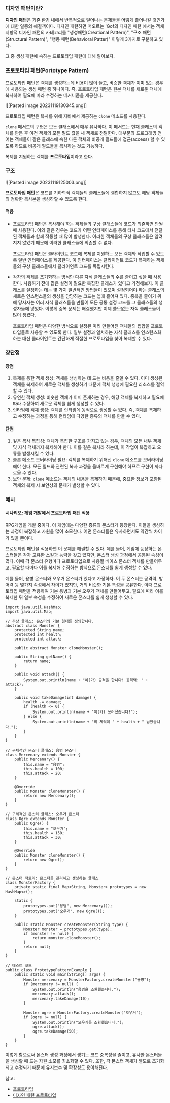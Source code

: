 ### 디자인 패턴이란?

**디자인 패턴**은 기존 환경 내에서 반복적으로 일어나는 문제들을 어떻게 풀어나갈 것인가에 대한 일종의 해결책이다. 디자인 패턴하면 떠오르는 'Gof의 디자인 패턴'에서는 객체지향적 디자인 패턴의 카테고리를 "생성패턴(Creational Pattern)", "구조 패턴(Structural Pattern)", "행동 패턴(Behavioral Patter)" 이렇게 3가지로 구분하고 있다.

그 중 생성 패턴에 속하는 프로토타입 패턴에 대해 알아보자.

### 프로토타입 패턴(Portotype Pattern)

프로토타입 패턴은 객체를 생성하는데 비용이 많이 들고, 비슷한 객체가 이미 있는 경우에 사용되는 생성 패턴 중 하나이다.
즉, 프로토타입 패턴은 원본 객체를 새로운 객체에 복사하여 필요에 따라 수정하는 메커니즘을 제공한다.

![[Pasted image 20231119130345.png]]

프로토타입 패턴은 복사를 위해 자바에서 제공하는 `clone` 메소드를 사용한다.

`clone` 메서드의 구현은 모든 클래스에서 매우 유사하다. 이 메서드는 현재 클래스의 객체를 만든 후 이전 객체의 모든 필드 값을 새 객체로 전달한다.
대부분의 프로그래밍 언어는 객체들이 같은 클래스에 속한 다른 객체의 비공개 필드들에 접근(access) 할 수 있도록 하므로 비공개 필드들을 복사하는 것도 가능하다.

복제를 지원하는 객체를 **프로토타입**이라고 한다. 

### 구조 

![[Pasted image 20231119125003.png]]


**프로토타입 패턴**은 코드를 기하학적 객체들의 클래스들에 결합하지 않고도 해당 객체들의 정확한 복사본을 생성하할 수 있도록 한다.

#### 적용

- 프로토타입 패턴은 복사해야 하는 객체들의 구상 클래스들에 코드가 의존하면 안될 때 사용한다.
	이와 같은 경우는 코드가 어떤 인터페이스를 통해 타사 코드에서 전달된 객체들과 함께 작동할 때 많이 발생한다. 이러한 객체들의 구상 클래스들은 알려지지 않았기 때문에 이러한 클래스들에 의존할 수 없다.
	
	프로토타입 패턴은 클라이언트 코드에 복제를 지원하는 모든 객체와 작업할 수 있도록 일반 인터페이스를 제공한다. 이 인터페이스는 클라이언트 코드가 복제하는 객체들의 구상 클래스들에서 클라이언트 코드를 독립시킨다.


-  각자의 객체를 초기화하는 방식만 다른 자식 클래스들의 수를 줄이고 싶을 때 사용한다.
	사용하기 전에 많은 설정이 필요한 복잡한 클래스가 있다고 가정해보자.
	이 클래스를 설정하는 데는 몇 가지 일반적인 방법들이 있으며 설정되어야 하는 클래스의 새로운 인스턴스들의 생성을 담당하는 코드는 앱에 흩어져 있다. 
	중복을 줄이기 위해 당사자는 여러 자식 클래스들을 만들어 모든 공통 설정 코드를 그 클래스들의 생성자들에 넣었다. 이렇게 중복 문제는 해결했지만 이제 쓸모없는 자식 클래스들이 많이 생겼다.

	프로토타입 패턴은 다양한 방식으로 설정된 미리 만들어진 객체들의 집합을 프로토타입들로 사용할 수 있도록 한다. 일부 설정과 일치하는 자식 클래스를 인스턴스화하는 대신 클라이언트는 간단하게 적절한 프로토타입을 찾아 복제할 수 있다.


### 장단점

#### 장점 
1. 복제를 통한 객체 생성: 객체를 생성하는 데 드는 비용을 줄일 수 있다. 이미 생성된 객체를 복제하여 새로운 객체를 생성하기 때문에 객체 생성에 필요한 리소스를 절약할 수 있다.
2. 유연한 객체 생성: 비슷한 객체가 이미 존재하는 경우, 해당 객체를 복제하고 필요에 따라 수정하여 새로운 객체를 쉽게 생성할 수 있다.
3. 런타임에 객체 생성: 객체를 런타임에 동적으로 생성할 수 있다. 즉, 객체를 복제하고 수정하는 과정을 통해 런타임에 다양한 종류의 객체를 만들 수 있다.

#### 단점
1. 깊은 복사 복잡성: 객체가 복잡한 구조를 가지고 있는 경우, 객체의 모든 내부 객체 및 자식 객체까지 복제해야 한다. 이를 깊은 복사라 하는데, 이 작업이 복잡하고 오류를 발생시킬 수 있다.
2. 클론 메소드 오버라이딩 필요: 객체를 복제하기 위해선 `clone` 메소드를 오버라이딩 해야 한다. 모든 필드와 관련된 복사 과정을 올바르게 구현해야 하므로 구현이 까다로울 수 있다.
3. 보안 문제: `clone` 메소드는 객체의 내용을 복제하기 때문에, 중요한 정보가 포함된 객체의 복제 시 보안상의 문제가 발생할 수 있다.


### 예시

#### 시나리오: 게임 개발에서 프로토타입 패턴 적용

RPG게임을 개발 중이다. 이 게임에는 다양한 종류의 몬스터가 등장한다. 이들을 생성하는 과정이 복잡하고 자원을 많이 소모한다. 어떤 몬스터들은 유사하면서도 약간씩 차이가 있을 뿐이다.

프로토타입 패턴을 적용하면 이 문제를 해결할 수 있다. 예를 들어, 게임에 등장하는 몬스터들은 각자 고유한 스킬과 능력을 갖고 있지만, 몬스터 생성 과정에서 공통된 속성이 많다. 이때 각 몬스터 유형마다 프로토타입으로 사용될 베이스 몬스터 객체를 만들어두고, 필요할 때마다 이를 복제해 수정하는 방식으로 몬스터를 쉽게 생성할 수 있다.

예를 들어, 용병 몬스터와 오우거 몬스터가 있다고 가정하자. 이 두 몬스터는 공격력, 방어력 등 몇가지 속성에서 차이가 있지만, 거의 비슷한 기본 특성을 공유한다. 이때 프로토타입 패턴을 적용하여 기본 용병과 기본 오우거 객체를 만들어두고, 필요에 따라 이를 복제한 뒤 일부 속성을 수정하여 새로운 몬스터를 쉽게 생성할 수 있다.


```
import java.util.HashMap;
import java.util.Map;

// 추상 클래스: 몬스터의 기본 형태를 정의합니다.
abstract class Monster {
    protected String name;
    protected int health;
    protected int attack;

    public abstract Monster cloneMonster();

    public String getName() {
        return name;
    }

    public void attack() {
        System.out.println(name + "이(가) 공격을 합니다! 공격력: " + attack);
    }

    public void takeDamage(int damage) {
        health -= damage;
        if (health <= 0) {
            System.out.println(name + "이(가) 쓰러졌습니다!");
        } else {
            System.out.println(name + "의 체력이 " + health + " 남았습니다.");
        }
    }
}

// 구체적인 몬스터 클래스: 용병 몬스터
class Mercenary extends Monster {
    public Mercenary() {
        this.name = "용병";
        this.health = 100;
        this.attack = 20;
    }

    @Override
    public Monster cloneMonster() {
        return new Mercenary();
    }
}

// 구체적인 몬스터 클래스: 오우거 몬스터
class Ogre extends Monster {
    public Ogre() {
        this.name = "오우거";
        this.health = 150;
        this.attack = 30;
    }

    @Override
    public Monster cloneMonster() {
        return new Ogre();
    }
}

// 몬스터 팩토리: 몬스터를 관리하고 생성하는 클래스
class MonsterFactory {
    private static final Map<String, Monster> prototypes = new HashMap<>();

    static {
        prototypes.put("용병", new Mercenary());
        prototypes.put("오우거", new Ogre());
    }

    public static Monster createMonster(String type) {
        Monster monster = prototypes.get(type);
        if (monster != null) {
            return monster.cloneMonster();
        }
        return null;
    }
}

// 테스트 코드
public class PrototypePatternExample {
    public static void main(String[] args) {
        Monster mercenary = MonsterFactory.createMonster("용병");
        if (mercenary != null) {
            System.out.println("용병을 소환했습니다.");
            mercenary.attack();
            mercenary.takeDamage(10);
        }

        Monster ogre = MonsterFactory.createMonster("오우거");
        if (ogre != null) {
            System.out.println("오우거를 소환했습니다.");
            ogre.attack();
            ogre.takeDamage(50);
        }
    }
}
```

이렇게 함으로써 몬스터 생성 과정에서 생기는 코드 중복성을 줄이고, 유사한 몬스터들을 생성할 때 드는 자원 소모를 최소화할 수 있다. 또한, 각 몬스터 객체가 별도로 초기화되고 수정되기 때문에 유지보수 및 확장성도 용이해진다.




참고: 
- [프로토타입](https://refactoring.guru/ko/design-patterns/prototype/java/example)
- [디자인 패턴 프로토타입](https://velog.io/@newtownboy/%EB%94%94%EC%9E%90%EC%9D%B8%ED%8C%A8%ED%84%B4-%ED%94%84%EB%A1%9C%ED%86%A0%ED%83%80%EC%9E%85%ED%8C%A8%ED%84%B4Prototype-Pattern)